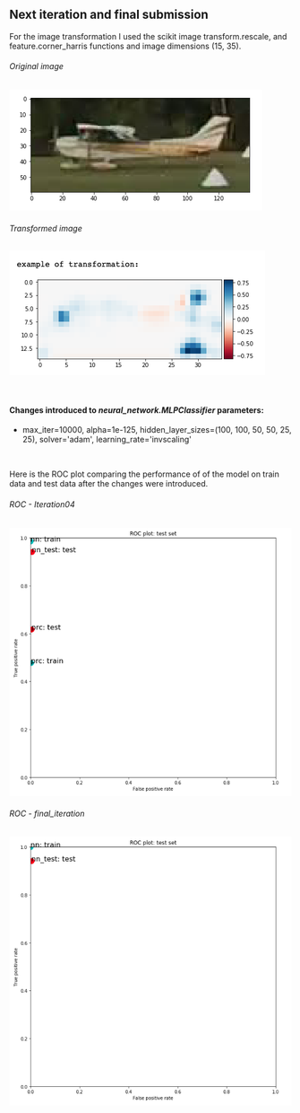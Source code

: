 ## Next iteration and final submission



For the image transformation I used the scikit image transform.rescale, and feature.corner_harris functions and image dimensions (15, 35).
###### Original image
![](graphs/original_image.png)
###### Transformed image
![](graphs/transformed.png)

<br/>

#### Changes introduced to *neural_network.MLPClassifier* parameters:
* max_iter=10000, alpha=1e-125, hidden_layer_sizes=(100, 100, 50, 50, 25, 25), solver='adam', learning_rate='invscaling'


<br/>

Here is the ROC plot comparing the performance of of the model on train data and test data after the changes were introduced.

###### ROC - Iteration04
![](graphs/ROC_iteration04.png)

###### ROC - final_iteration
![](graphs/ROC_final.png)